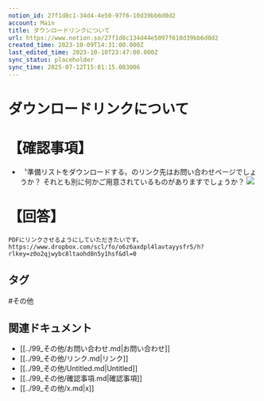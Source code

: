 ```yaml
---
notion_id: 27f1d8c1-34d4-4e50-97f6-10d39bb6d0d2
account: Main
title: ダウンロードリンクについて
url: https://www.notion.so/27f1d8c134d44e5097f610d39bb6d0d2
created_time: 2023-10-09T14:31:00.000Z
last_edited_time: 2023-10-10T23:47:00.000Z
sync_status: placeholder
sync_time: 2025-07-12T15:01:15.083006
---
```

# ダウンロードリンクについて

# 【確認事項】
- 〝準備リストをダウンロードする〟のリンク先はお問い合わせページでしょうか？
それとも別に何かご用意されているものがありますでしょうか？
![](https://prod-files-secure.s3.us-west-2.amazonaws.com/736adce6-a3a4-4a64-9f74-d9aa055c96d2/c617b352-ae19-4a3a-aab8-ad9b978c99d4/Untitled.png?X-Amz-Algorithm=AWS4-HMAC-SHA256&X-Amz-Content-Sha256=UNSIGNED-PAYLOAD&X-Amz-Credential=ASIAZI2LB46652ELQAAY%2F20250719%2Fus-west-2%2Fs3%2Faws4_request&X-Amz-Date=20250719T051049Z&X-Amz-Expires=3600&X-Amz-Security-Token=IQoJb3JpZ2luX2VjEIT%2F%2F%2F%2F%2F%2F%2F%2F%2F%2FwEaCXVzLXdlc3QtMiJHMEUCID%2F9ZxyYX4sKxQ%2BX6qpCas4WLU9j7LgZmoAfPImOPs%2BsAiEA7z%2FgTcQEw8J3w4hjdBN2cmasX9D83LAXzyybJ6vWWNwqiAQInf%2F%2F%2F%2F%2F%2F%2F%2F%2F%2FARAAGgw2Mzc0MjMxODM4MDUiDICys4JNZFCq2oESfircAy0FCsThQ72jXb%2BLQ6GWwZNyTNAYXtz6SxABAG7VTXn%2B5AXUP7ltWe5eXzLjOsVbYpnGWKa2m%2BDsUiVQ21XIcHoSM0PSv0lceylSUPcr8RJ1Mj1RgG2%2Fz%2FKqr4PW7pX5XG6ocJVNSNRT%2FD4JPX4rcDzsKmAkVSZwnzCEXouEdK1UH6wqPwBvL8qAtJAji6hOF2%2FH6JfbsmrPPbLznsZ1uES%2FjDByiGe01%2B8xwReVBTjArNjG%2Ba1mbkhT9t9KtVRPnBrI9eU4RhzlZZ4KIdGSOitnnqw9lp0gjyGvvwDGbylm2Nfhn0p%2Fz4FQQgBUcNiqhdAbM6o%2Bvbs4rodqUcOrZL2tYwR07Mc3CSAHbiHrbnCmfVIe3GjG41Licf%2BvY1%2BttL4z%2BtLFWR367ZsSKx8QGlF34ZYNK9RCad3LAOE5FkdLo1NNcI0WqRQfs4cEzo0AcVIBg8mARHN%2BOb8hDi9%2BlgUWUBPJ3ltJTFq03XKnMTZLR1z6%2FMHFZTU1pXzyRzxKyn9OGGS5FU7XrkUMB9upd6V6k5MGYkLlqf25%2FWq%2Fh35LS15CbVlzHRDjBFmAx8xKwE3lNpY28aFij36Rq9sa5Gi1QWkkwHGsTn%2B%2Bxm%2FTEgESn8maGw8KcHqyux1tMN6q7MMGOqUBUAE2VhNase9o9Y2ZyZGoekM78njsI3fm57TUuIay328CiCUos7qoM1xlPdXShonf%2BsezcEWMa4ze46YYMpRrFyGPS8RkhBSwBMb0iu9Z7myAgne0UOtoOoRUskJ1GRPNqn9ja%2F%2Fox6q52CHTYUlSNh7NEAHRfLllse6syp5hUWUB0OQCDL7Xc9DrqJx6GbuCfw7mQh2UWX5B%2BtAbr0mUzP%2BvC0Oa&X-Amz-Signature=a9198e40aa06585c191afb993d4a81146a8ad00a4312e5fe6499b142a882c9a5&X-Amz-SignedHeaders=host&x-amz-checksum-mode=ENABLED&x-id=GetObject)
# 【回答】
```plain text
PDFにリンクさせるようにしていただきたいです。
https://www.dropbox.com/scl/fo/o6z6axdpl4lavtayysfr5/h?rlkey=z0o2qjwybc8ltaohd8n5y1hsf&dl=0
```

## タグ

#その他 

## 関連ドキュメント

- [[../99_その他/お問い合わせ.md|お問い合わせ]]
- [[../99_その他/リンク.md|リンク]]
- [[../99_その他/Untitled.md|Untitled]]
- [[../99_その他/確認事項.md|確認事項]]
- [[../99_その他/x.md|x]]
